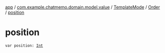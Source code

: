 [app](../../../index.md) / [com.example.chatmemo.domain.model.value](../../index.md) / [TemplateMode](../index.md) / [Order](index.md) / [position](./position.md)

# position

`var position: `[`Int`](https://kotlinlang.org/api/latest/jvm/stdlib/kotlin/-int/index.html)